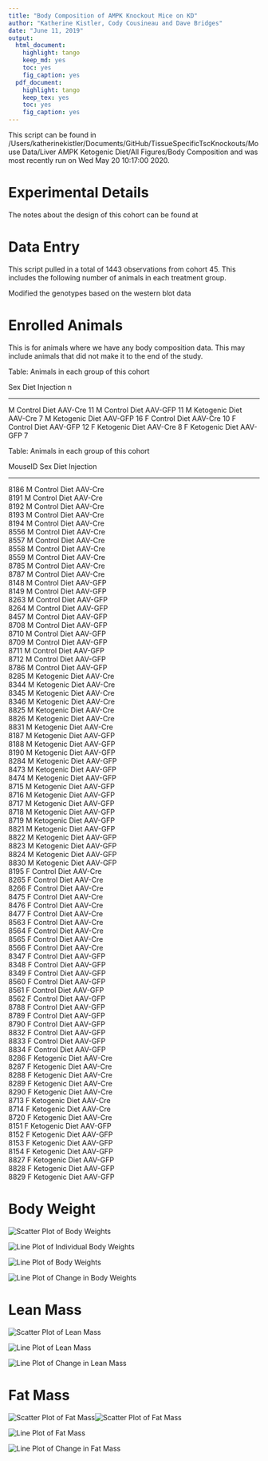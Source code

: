 ```yaml
---
title: "Body Composition of AMPK Knockout Mice on KD"
author: "Katherine Kistler, Cody Cousineau and Dave Bridges"
date: "June 11, 2019"
output:
  html_document:
    highlight: tango
    keep_md: yes
    toc: yes
    fig_caption: yes
  pdf_document:
    highlight: tango
    keep_tex: yes
    toc: yes
    fig_caption: yes
---
```





This script can be found in /Users/katherinekistler/Documents/GitHub/TissueSpecificTscKnockouts/Mouse Data/Liver AMPK Ketogenic Diet/All Figures/Body Composition and was most recently run on Wed May 20 10:17:00 2020.

# Experimental Details

The notes about the design of this cohort can be found at

# Data Entry




This script pulled in a total of 1443 observations from cohort 45.  This includes the following number of animals in each treatment group.

Modified the genotypes based on the western blot data


# Enrolled Animals

This is for animals where we have any body composition data.  This may include animals that did not make it to the end of the study.


Table: Animals in each group of this cohort

Sex   Diet             Injection     n
----  ---------------  ----------  ---
M     Control Diet     AAV-Cre      11
M     Control Diet     AAV-GFP      11
M     Ketogenic Diet   AAV-Cre       7
M     Ketogenic Diet   AAV-GFP      16
F     Control Diet     AAV-Cre      10
F     Control Diet     AAV-GFP      12
F     Ketogenic Diet   AAV-Cre       8
F     Ketogenic Diet   AAV-GFP       7



Table: Animals in each group of this cohort

MouseID   Sex   Diet             Injection 
--------  ----  ---------------  ----------
8186      M     Control Diet     AAV-Cre   
8191      M     Control Diet     AAV-Cre   
8192      M     Control Diet     AAV-Cre   
8193      M     Control Diet     AAV-Cre   
8194      M     Control Diet     AAV-Cre   
8556      M     Control Diet     AAV-Cre   
8557      M     Control Diet     AAV-Cre   
8558      M     Control Diet     AAV-Cre   
8559      M     Control Diet     AAV-Cre   
8785      M     Control Diet     AAV-Cre   
8787      M     Control Diet     AAV-Cre   
8148      M     Control Diet     AAV-GFP   
8149      M     Control Diet     AAV-GFP   
8263      M     Control Diet     AAV-GFP   
8264      M     Control Diet     AAV-GFP   
8457      M     Control Diet     AAV-GFP   
8708      M     Control Diet     AAV-GFP   
8710      M     Control Diet     AAV-GFP   
8709      M     Control Diet     AAV-GFP   
8711      M     Control Diet     AAV-GFP   
8712      M     Control Diet     AAV-GFP   
8786      M     Control Diet     AAV-GFP   
8285      M     Ketogenic Diet   AAV-Cre   
8344      M     Ketogenic Diet   AAV-Cre   
8345      M     Ketogenic Diet   AAV-Cre   
8346      M     Ketogenic Diet   AAV-Cre   
8825      M     Ketogenic Diet   AAV-Cre   
8826      M     Ketogenic Diet   AAV-Cre   
8831      M     Ketogenic Diet   AAV-Cre   
8187      M     Ketogenic Diet   AAV-GFP   
8188      M     Ketogenic Diet   AAV-GFP   
8190      M     Ketogenic Diet   AAV-GFP   
8284      M     Ketogenic Diet   AAV-GFP   
8473      M     Ketogenic Diet   AAV-GFP   
8474      M     Ketogenic Diet   AAV-GFP   
8715      M     Ketogenic Diet   AAV-GFP   
8716      M     Ketogenic Diet   AAV-GFP   
8717      M     Ketogenic Diet   AAV-GFP   
8718      M     Ketogenic Diet   AAV-GFP   
8719      M     Ketogenic Diet   AAV-GFP   
8821      M     Ketogenic Diet   AAV-GFP   
8822      M     Ketogenic Diet   AAV-GFP   
8823      M     Ketogenic Diet   AAV-GFP   
8824      M     Ketogenic Diet   AAV-GFP   
8830      M     Ketogenic Diet   AAV-GFP   
8195      F     Control Diet     AAV-Cre   
8265      F     Control Diet     AAV-Cre   
8266      F     Control Diet     AAV-Cre   
8475      F     Control Diet     AAV-Cre   
8476      F     Control Diet     AAV-Cre   
8477      F     Control Diet     AAV-Cre   
8563      F     Control Diet     AAV-Cre   
8564      F     Control Diet     AAV-Cre   
8565      F     Control Diet     AAV-Cre   
8566      F     Control Diet     AAV-Cre   
8347      F     Control Diet     AAV-GFP   
8348      F     Control Diet     AAV-GFP   
8349      F     Control Diet     AAV-GFP   
8560      F     Control Diet     AAV-GFP   
8561      F     Control Diet     AAV-GFP   
8562      F     Control Diet     AAV-GFP   
8788      F     Control Diet     AAV-GFP   
8789      F     Control Diet     AAV-GFP   
8790      F     Control Diet     AAV-GFP   
8832      F     Control Diet     AAV-GFP   
8833      F     Control Diet     AAV-GFP   
8834      F     Control Diet     AAV-GFP   
8286      F     Ketogenic Diet   AAV-Cre   
8287      F     Ketogenic Diet   AAV-Cre   
8288      F     Ketogenic Diet   AAV-Cre   
8289      F     Ketogenic Diet   AAV-Cre   
8290      F     Ketogenic Diet   AAV-Cre   
8713      F     Ketogenic Diet   AAV-Cre   
8714      F     Ketogenic Diet   AAV-Cre   
8720      F     Ketogenic Diet   AAV-Cre   
8151      F     Ketogenic Diet   AAV-GFP   
8152      F     Ketogenic Diet   AAV-GFP   
8153      F     Ketogenic Diet   AAV-GFP   
8154      F     Ketogenic Diet   AAV-GFP   
8827      F     Ketogenic Diet   AAV-GFP   
8828      F     Ketogenic Diet   AAV-GFP   
8829      F     Ketogenic Diet   AAV-GFP   


# Body Weight

![Scatter Plot of Body Weights](figures/body-weight-scatterplot-1.png)

![Line Plot of Individual Body Weights](figures/body-weight-individual-1.png)

![Line Plot of Body Weights](figures/body-weight-lineplot-1.png)

![Line Plot of Change in Body Weights](figures/body-weight-lineplot-change-1.png)

# Lean Mass

![Scatter Plot of Lean Mass](figures/lean-mass-scatterplot-1.png)

![Line Plot of Lean Mass](figures/lean-mass-lineplot-1.png)

![Line Plot of Change in Lean Mass](figures/lean-mass-lineplot-change-1.png)

# Fat Mass

![Scatter Plot of Fat Mass](figures/fat-mass-scatterplot-1.png)![Scatter Plot of Fat Mass](figures/fat-mass-scatterplot-2.png)

![Line Plot of Fat Mass](figures/fat-mass-lineplot-1.png)

![Line Plot of Change in Fat Mass](figures/fat-mass-lineplot-change-1.png)
